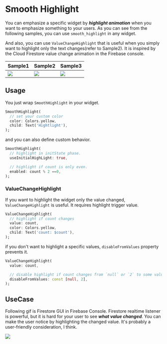 <!-- 
This README describes the package. If you publish this package to pub.dev,
this README's contents appear on the landing page for your package.

For information about how to write a good package README, see the guide for
[writing package pages](https://dart.dev/guides/libraries/writing-package-pages). 

For general information about developing packages, see the Dart guide for
[creating packages](https://dart.dev/guides/libraries/create-library-packages)
and the Flutter guide for
[developing packages and plugins](https://flutter.dev/developing-packages). 
-->

# Smooth Highlight

You can emphasize a specific widget by ***highlight animation*** when you want to emphasize something to your users. As you can see from the following samples, you can use `smooth_highlight` in any widget.

And also, you can use `ValueChangeHighlight` that is useful when you simply want to highlight only the text changes(refer to Sample2). It is inspired by the Cloud Firestore value change animation in the Firebase console.

| Sample1 | Sample2 | Sample3 |
| --- | --- | --- |
| ![](https://user-images.githubusercontent.com/12729025/185746812-58353f9b-1de7-458e-9319-64444cac48b9.gif) | ![](https://user-images.githubusercontent.com/12729025/185746818-ffe72f20-2acf-4f48-80f7-d039757aa71b.gif) | ![](https://user-images.githubusercontent.com/12729025/185746809-777d992d-d791-4d92-b555-594bdd51c106.gif) |

## Usage

You just wrap `SmoothHighlight` in your widget.
```dart
SmoothHighlight(
  // set your custom color
  color: Colors.yellow,
  child: Text('Hightlight'),
);
```

and you can also define custom behavior.

```dart
SmoothHighlight(
  // highlight in initState phase.
  useInitialHighLight: true,

  // highlight if count is only even.
  enabled: count % 2 ==0,
);
```

### ValueChangeHighlight
If you want to highlight the widget only the value changed, `ValueChangeHighlight` is useful. It requires highlight trigger value.

```dart
ValueChangeHighlight(
  // highlight if count changes
  value: count,
  color: Colors.yellow,
  child: Text('count: $count'),
);
```

if you don't want to highlight a specific values, `disableFromValues` property prevents it.
```dart
ValueChangeHighlight(
  value: count,

  // disable highlight if count changes from `null` or `2` to some value.
  disableFromValues: const [null, 2],
);
```

## UseCase

Following gif is Firestore GUI in Firebase Console. Firestore realtime listener is powerful, but it is hard for your user to see ***what value changed***. You can make the user notice by highlighting the changed value. It's probably a user-friendly consideration, I think.

![](https://user-images.githubusercontent.com/12729025/185757958-a0aef8e1-855a-47b0-b99c-7dad5010e2d0.gif)